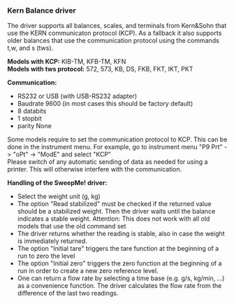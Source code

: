 ### Kern Balance driver

The driver supports all balances, scales, and terminals from  Kern&Sohn that use the KERN communicaton protocol (KCP). 
As a fallback it also supports older balances that use the communication protocol using the commands t,w, and s (tws).

**Models with KCP:** KIB-TM, KFB-TM, KFN    
**Models with tws protocol:**  572, 573, KB, DS, FKB, FKT, IKT, PKT

**Communication:**

* RS232 or USB (with USB-RS232 adapter)
* Baudrate 9600 (in most cases this should be factory default)
* 8 databits
* 1 stopbit
* parity None

Some models require to set the communication protocol to KCP. This can be done in the instrument menu.
For example, go to instrument menu "P9 Prt" -> "oPt" -> "ModE" and  select "KCP"    
Please switch of any automatic sending of data as needed for using a printer. This will otherwise interfere with the communication.

**Handling of the SweepMe! driver:**    
* Select the weight unit (g, kg)     
* The option "Read stabilized" must be checked if the returned value should be a stabilized weight. Then the
driver waits until the balance indicates a stable weight. Attention: This does not work with all old models that use the old command set 
* The driver returns whether the reading is stable, also in case the weight is immediately returned.  
* The option "Initial tare" triggers the tare function at the beginning of a run to zero the level
* The option "Initial zero" triggers the zero function at the  beginning of a run in order to create a new zero reference level.
* One can return a flow rate by selecting a time base (e.g. g/s, kg/min, ...) as a convenience function. 
The driver calculates the flow rate from the difference of the last two readings.


